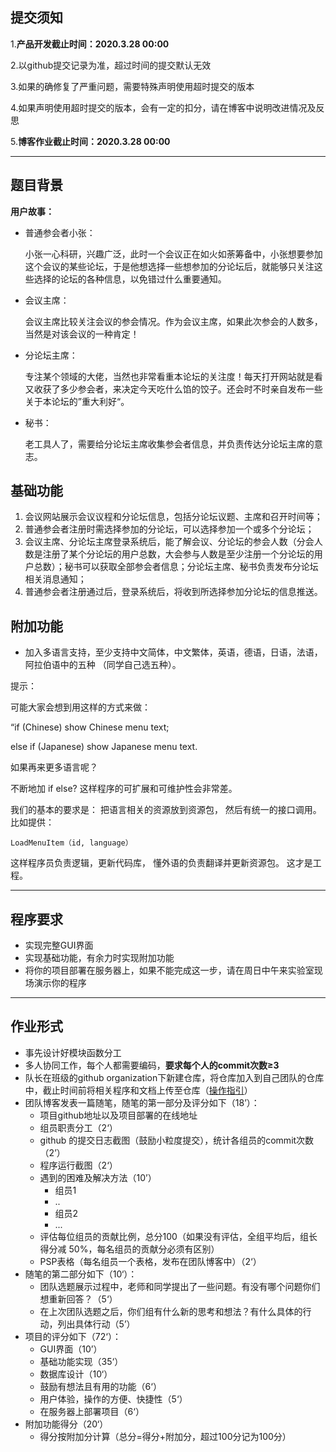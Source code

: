 ## 提交须知

1.**产品开发截止时间：2020.3.28 00:00**

2.以github提交记录为准，超过时间的提交默认无效

3.如果的确修复了严重问题，需要特殊声明使用超时提交的版本

4.如果声明使用超时提交的版本，会有一定的扣分，请在博客中说明改进情况及反思

5.**博客作业截止时间：2020.3.28 00:00**

------

## 题目背景

**用户故事：**

- 普通参会者小张：

  小张一心科研，兴趣广泛，此时一个会议正在如火如荼筹备中，小张想要参加这个会议的某些论坛，于是他想选择一些想参加的分论坛后，就能够只关注这些选择的论坛的各种信息，以免错过什么重要通知。

- 会议主席：

  会议主席比较关注会议的参会情况。作为会议主席，如果此次参会的人数多，当然是对该会议的一种肯定！

- 分论坛主席：

  专注某个领域的大佬，当然也非常看重本论坛的关注度！每天打开网站就是看又收获了多少参会者，来决定今天吃什么馅的饺子。还会时不时亲自发布一些关于本论坛的”重大利好“。

- 秘书：

  老工具人了，需要给分论坛主席收集参会者信息，并负责传达分论坛主席的意志。

## 基础功能

1. 会议网站展示会议议程和分论坛信息，包括分论坛议题、主席和召开时间等；
2. 普通参会者注册时需选择参加的分论坛，可以选择参加一个或多个分论坛；
3. 会议主席、分论坛主席登录系统后，能了解会议、分论坛的参会人数（分会人数是注册了某个分论坛的用户总数，大会参与人数是至少注册一个分论坛的用户总数）；秘书可以获取全部参会者信息；分论坛主席、秘书负责发布分论坛相关消息通知；
4. 普通参会者注册通过后，登录系统后，将收到所选择参加分论坛的信息推送。

## 附加功能

- 加入多语言支持，至少支持中文简体，中文繁体，英语，德语，日语，法语，阿拉伯语中的五种 （同学自己选五种）。

提示：

可能大家会想到用这样的方式来做：

“if (Chinese) show Chinese menu text; 

else if (Japanese) show Japanese menu text. 

如果再来更多语言呢？ 

不断地加 if else? 这样程序的可扩展和可维护性会非常差。

我们的基本的要求是： 把语言相关的资源放到资源包， 然后有统一的接口调用。 比如提供：

```
LoadMenuItem（id, language）
```

这样程序员负责逻辑，更新代码库， 懂外语的负责翻译并更新资源包。 这才是工程。

 

------

## 程序要求

- 实现完整GUI界面
- 实现基础功能，有余力时实现附加功能
- 将你的项目部署在服务器上，如果不能完成这一步，请在周日中午来实验室现场演示你的程序

------

## 作业形式

- 事先设计好模块函数分工
- 多人协同工作，每个人都需要编码，**要求每个人的commit次数≥3**
- 队长在班级的github organization下新建仓库，将仓库加入到自己团队的仓库中，截止时间前将相关程序和文档上传至仓库（[操作指引](https://github.com/FZUSESPR21/Class_Resources/discussions/5)）
- 团队博客发表一篇随笔，随笔的第一部分及评分如下（18’）：
  - 项目github地址以及项目部署的在线地址
  - 组员职责分工（2‘）
  - github 的提交日志截图（鼓励小粒度提交），统计各组员的commit次数（2’）
  - 程序运行截图（2‘）
  - 遇到的困难及解决方法（10’）
    - 组员1
    - ..
    - 组员2
    - ...
  - 评估每位组员的贡献比例，总分100（如果没有评估，全组平均后，组长得分减 50%，每名组员的贡献分必须有区别）
  - PSP表格（每名组员一个表格，发布在团队博客中）（2‘）
- 随笔的第二部分如下（10‘）：
  - 团队选题展示过程中，老师和同学提出了一些问题。有没有哪个问题你们想重新回答？（5‘）
  - 在上次团队选题之后，你们组有什么新的思考和想法？有什么具体的行动，列出具体行动（5’）
- 项目的评分如下（72‘）：
  - GUI界面（10’）
  - 基础功能实现（35‘）
  - 数据库设计（10‘）
  - 鼓励有想法且有用的功能（6‘）
  - 用户体验，操作的方便、快捷性（5‘）
  - 在服务器上部署项目（6‘）
- 附加功能得分（20‘）
  - 得分按附加分计算（总分=得分+附加分，超过100分记为100分）
